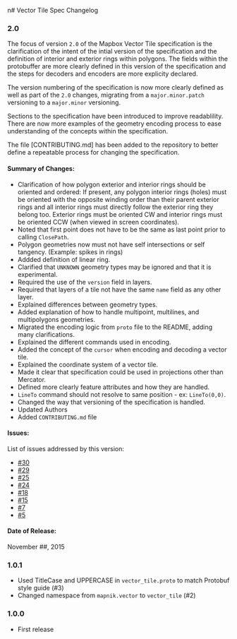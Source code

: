 n# Vector Tile Spec Changelog

### 2.0

The focus of version `2.0` of the Mapbox Vector Tile specification is the clarification of the intent of the intial version of the specification and the definition of interior and exterior rings within polygons. The fields within the protobuffer are more clearly defined in this version of the specification and the steps for decoders and encoders are more explicity declared. 

The version numbering of the specification is now more clearly defined as well as part of the `2.0` changes, migrating from a `major.minor.patch` versioning to a `major.minor` versioning. 

Sections to the specification have been introduced to improve readablility. There are now more examples of the geometry encoding process to ease understanding of the concepts within the specification.

The file [CONTRIBUTING.md] has been added to the repository to better define a repeatable process for changing the specification.

#### Summary of Changes:

 - Clarification of how polygon exterior and interior rings should be oriented and ordered: If present, any polygon interior rings (holes) must be oriented with the opposite winding order than their parent exterior rings and all interior rings must directly follow the exterior ring they belong too. Exterior rings must be oriented CW and interior rings must be oriented CCW (when viewed in screen coordinates).
 - Noted that first point does not have to be the same as last point prior to calling `ClosePath`.
 - Polygon geometries now must not have self intersections or self tangency. (Example: spikes in rings)
 - Addded definition of linear ring.
 - Clarified that `UNKNOWN` geometry types may be ignored and that it is experimental.
 - Required the use of the `version` field in layers.
 - Required that layers of a tile not have the same `name` field as any other layer.
 - Explained differences between geometry types.
 - Added explanation of how to handle multipoint, multilines, and multipolygons geometries.
 - Migrated the encoding logic from `proto` file to the README, adding many clarifications.
 - Explained the different commands used in encoding.
 - Added the concept of the `cursor` when encoding and decoding a vector tile.
 - Explained the coordinate system of a vector tile.
 - Made it clear that specification could be used in projections other than Mercator.
 - Defined more clearly feature attributes and how they are handled.
 - `LineTo` command should not resolve to same position - ex: `LineTo(0,0)`.
 - Changed the way that versioning of the specification is handled. 
 - Updated Authors
 - Added `CONTRIBUTING.md` file

#### Issues:

 List of issues addressed by this version:

 - [#30](https://github.com/mapbox/vector-tile-spec/issues/30) 
 - [#29](https://github.com/mapbox/vector-tile-spec/issues/29) 
 - [#25](https://github.com/mapbox/vector-tile-spec/issues/25) 
 - [#24](https://github.com/mapbox/vector-tile-spec/issues/24) 
 - [#18](https://github.com/mapbox/vector-tile-spec/issues/18) 
 - [#15](https://github.com/mapbox/vector-tile-spec/issues/15) 
 - [#7](https://github.com/mapbox/vector-tile-spec/issues/7) 
 - [#5](https://github.com/mapbox/vector-tile-spec/issues/5) 

#### Date of Release:

November ##, 2015

### 1.0.1

 - Used TitleCase and UPPERCASE in `vector_tile.proto` to match Protobuf style guide (#3)
 - Changed namespace from `mapnik.vector` to `vector_tile` (#2)

### 1.0.0

 - First release
